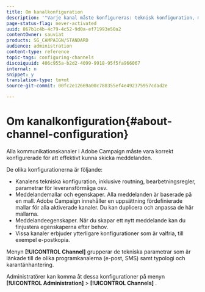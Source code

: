 ```yaml
---
title: Om kanalkonfiguration
description: '"Varje kanal måste konfigureras: teknisk konfiguration, meddelandeegenskaper och mallar."'
page-status-flag: never-activated
uuid: 867b1c4b-4c79-4c52-9d0a-ef71993e50a2
contentOwner: sauviat
products: SG_CAMPAIGN/STANDARD
audience: administration
content-type: reference
topic-tags: configuring-channels
discoiquuid: 406c955a-b2d2-4099-9918-95f5fa966067
internal: n
snippet: y
translation-type: tm+mt
source-git-commit: 00fc2e12669a00c788355ef4e492375957cdad2e

---
```



# Om kanalkonfiguration{#about-channel-configuration}

Alla kommunikationskanaler i Adobe Campaign måste vara korrekt konfigurerade för att effektivt kunna skicka meddelanden.

De olika konfigurationerna är följande:

* Kanalens tekniska konfiguration, inklusive routning, bearbetningsregler, parametrar för leveransförmåga osv.
* Meddelandemallar och egenskaper. Alla meddelanden är baserade på en mall. Adobe Campaign innehåller en uppsättning fördefinierade mallar för alla aktiverade kanaler. Du kan duplicera och anpassa de här mallarna.
* Meddelandeegenskaper. När du skapar ett nytt meddelande kan du finjustera egenskaperna efter behov.
* Vissa kanaler erbjuder ytterligare konfigurationer som är valfria, till exempel e-postkopia.

Menyn **[!UICONTROL Channel]** grupperar de tekniska parametrar som är länkade till de olika programkanalerna (e-post, SMS) samt typologi och karantänhantering.

Administratörer kan komma åt dessa konfigurationer på menyn **[!UICONTROL Administration]** > **[!UICONTROL Channels]** .
